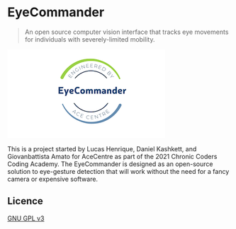 # EyeCommander

> An open source computer vision interface that tracks eye movements for individuals with severely-limited mobility.

![Logo](/logo.png)

This is a project started by Lucas Henrique, Daniel Kashkett, and Giovanbattista Amato for AceCentre as part of the 2021 Chronic Coders Coding Academy. The EyeCommander is designed as an open-source solution to eye-gesture detection that will work without the need for a fancy camera or expensive software.

## Licence

[GNU GPL v3](LICENCE.txt)
